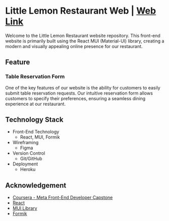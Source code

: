 # Little Lemon Restaurant Web    |    [Web Link](https://little-lemon-restaurant-88e8841b3bad.herokuapp.com/)
Welcome to the Little Lemon Restaurant website repository. This front-end website is primarily built using the React MUI (Material-UI) library, creating a modern and visually appealing online presence for our restaurant.

## Feature
### Table Reservation Form
One of the key features of our website is the ability for customers to easily submit table reservation requests. Our intuitive reservation form allows customers to specify their preferences, ensuring a seamless dining experience at our restaurant.

## Technology Stack
- Front-End Technology
    - React, MUI, Formik
- Wireframing
    - Figma
- Version Control
    - Git/GitHub
- Deployment
    - Heroku

## Acknowledgement
- [Coursera - Meta Front-End Developer Capstone](https://www.coursera.org/learn/meta-front-end-developer-capstone?specialization=meta-front-end-developer&utm_source=gg&utm_medium=sem&utm_campaign=B2C_NAMER_meta-front-end-developer_meta_FTCOF_professional-certificates_facebook-meta-country-US-country-CA&utm_content=B2C&campaignid=17619184706&adgroupid=155368542681&device=c&keyword=&matchtype=&network=g&devicemodel=&adpostion=&creativeid=667209512086&hide_mobile_promo&gclid=EAIaIQobChMIlt6it9DMgQMVNPSUCR0aEALOEAAYASAAEgKd2vD_BwE)
- [React](https://react.dev/)
- [MUI Library](https://mui.com/)
- [Formik](https://formik.org/docs/examples/with-material-ui)
